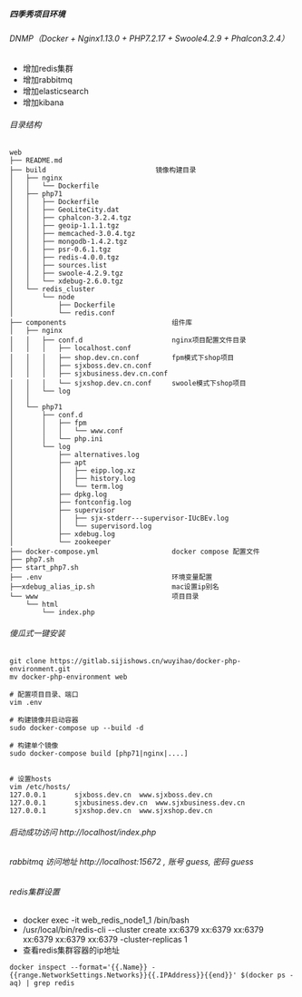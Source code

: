 ##### 四季秀项目环境
###### DNMP（Docker + Nginx1.13.0 + PHP7.2.17 + Swoole4.2.9 + Phalcon3.2.4）

- 增加redis集群
- 增加rabbitmq
- 增加elasticsearch
- 增加kibana

###### 目录结构

```
web
├── README.md
├── build                           镜像构建目录
│   ├── nginx
│   │   └── Dockerfile
│   ├── php71
│   │   ├── Dockerfile
│   │   ├── GeoLiteCity.dat
│   │   ├── cphalcon-3.2.4.tgz
│   │   ├── geoip-1.1.1.tgz
│   │   ├── memcached-3.0.4.tgz
│   │   ├── mongodb-1.4.2.tgz
│   │   ├── psr-0.6.1.tgz
│   │   ├── redis-4.0.0.tgz
│   │   ├── sources.list
│   │   ├── swoole-4.2.9.tgz
│   │   └── xdebug-2.6.0.tgz
│   └── redis_cluster
│       └── node
│           ├── Dockerfile
│           └── redis.conf
├── components                          组件库
│   ├── nginx
│   │   ├── conf.d                      nginx项目配置文件目录
│   │   │   ├── localhost.conf
│   │   │   ├── shop.dev.cn.conf        fpm模式下shop项目
│   │   │   ├── sjxboss.dev.cn.conf
│   │   │   ├── sjxbusiness.dev.cn.conf
│   │   │   └── sjxshop.dev.cn.conf     swoole模式下shop项目
│   │   └── log
│   │    
│   └── php71
│       ├── conf.d
│       │   ├── fpm
│       │   │   └── www.conf
│       │   └── php.ini
│       └── log
│           ├── alternatives.log
│           ├── apt
│           │   ├── eipp.log.xz
│           │   ├── history.log
│           │   └── term.log
│           ├── dpkg.log
│           ├── fontconfig.log
│           ├── supervisor
│           │   ├── sjx-stderr---supervisor-IUcBEv.log
│           │   └── supervisord.log
│           ├── xdebug.log
│           └── zookeeper
├── docker-compose.yml                  docker compose 配置文件
├── php7.sh                         
├── start_php7.sh
├── .env                                环境变量配置
├──xdebug_alias_ip.sh                   mac设置ip别名
└── www                                 项目目录
    └── html
        └── index.php
```

###### 傻瓜式一键安装

```
git clone https://gitlab.sijishows.cn/wuyihao/docker-php-environment.git
mv docker-php-environment web

# 配置项目目录、端口
vim .env

# 构建镜像并启动容器
sudo docker-compose up --build -d

# 构建单个镜像    
sudo docker-compose build [php71|nginx|....]


# 设置hosts
vim /etc/hosts/
127.0.0.1       sjxboss.dev.cn  www.sjxboss.dev.cn
127.0.0.1       sjxbusiness.dev.cn  www.sjxbusiness.dev.cn
127.0.0.1       sjxshop.dev.cn  www.sjxshop.dev.cn
```

###### 启动成功访问 http://localhost/index.php
###### rabbitmq 访问地址 http://localhost:15672 , 账号 guess, 密码 guess

###### redis集群设置
- docker exec -it web_redis_node1_1 /bin/bash
- /usr/local/bin/redis-cli --cluster create xx:6379 xx:6379 xx:6379 xx:6379 xx:6379 xx:6379 -cluster-replicas 1
- 查看redis集群容器的ip地址
```
docker inspect --format='{{.Name}} - {{range.NetworkSettings.Networks}}{{.IPAddress}}{{end}}' $(docker ps -aq) | grep redis

```


